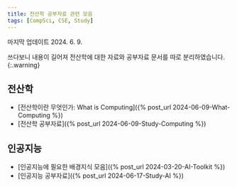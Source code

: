 ```yaml
---
title: 전산학 공부자료 관련 모음
tags: [CompSci, CSE, Study]
---
```


마지막 업데이트 2024. 6. 9.

쓰다보니 내용이 길어져 전산학에 대한 자료와 공부자료 문서를 따로 분리하였습니다.
{:.warning}

## 전산학

- [전산학이란 무엇인가: What is Computing]({% post_url 2024-06-09-What-Computing %})
- [전산학 공부자료]({% post_url 2024-06-09-Study-Computing %})

## 인공지능

- [인공지능에 필요한 배경지식 모음]({% post_url 2024-03-20-AI-Toolkit %})
- [인공지능 공부자료]({% post_url 2024-06-17-Study-AI %})